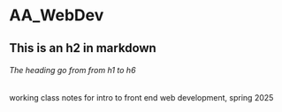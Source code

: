 # AA_WebDev
## This is an h2 in markdown
###### The heading go from from h1 to h6
working class notes for intro to front end web development, spring 2025
